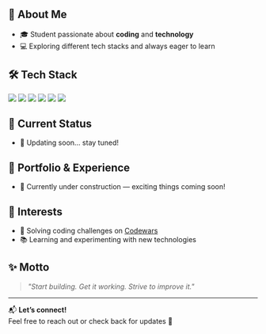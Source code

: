 ## 🚀 About Me
- 🎓 Student passionate about **coding** and **technology**  
- 💻 Exploring different tech stacks and always eager to learn  

## 🛠️ Tech Stack
<p align="left">
  <img src="https://img.shields.io/badge/Python-3776AB?style=for-the-badge&logo=python&logoColor=white" />
  <img src="https://img.shields.io/badge/React-20232A?style=for-the-badge&logo=react&logoColor=61DAFB" />
  <img src="https://img.shields.io/badge/React_Native-20232A?style=for-the-badge&logo=react&logoColor=61DAFB" />
  <img src="https://img.shields.io/badge/Django-092E20?style=for-the-badge&logo=django&logoColor=white" />
  <img src="https://img.shields.io/badge/Node.js-43853D?style=for-the-badge&logo=node.js&logoColor=white" />
  <img src="https://img.shields.io/badge/Firebase-FFCA28?style=for-the-badge&logo=firebase&logoColor=black" />
</p>

## 📌 Current Status
- 🔄 Updating soon… stay tuned!

## 💼 Portfolio & Experience
- 🚧 Currently under construction — exciting things coming soon!  

## 🎯 Interests
- 🧩 Solving coding challenges on [Codewars](https://www.codewars.com/)  
- 📚 Learning and experimenting with new technologies  

## ✨ Motto
> *"Start building. Get it working. Strive to improve it."*

---

📬 **Let’s connect!**  
Feel free to reach out or check back for updates 🚀
